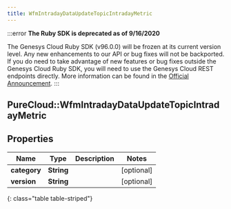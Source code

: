 ```yaml
---
title: WfmIntradayDataUpdateTopicIntradayMetric
---
```


:::error
**The Ruby SDK is deprecated as of 9/16/2020**

The Genesys Cloud Ruby SDK (v96.0.0) will be frozen at its current version level. Any new enhancements to our API or bug fixes will not be backported. If you do need to take advantage of new features or bug fixes outside the Genesys Cloud Ruby SDK, you will need to use the Genesys Cloud REST endpoints directly. More information can be found in the [Official Announcement](https://developer.mypurecloud.com/forum/t/announcement-genesys-cloud-ruby-sdk-end-of-life/8850).
:::


## PureCloud::WfmIntradayDataUpdateTopicIntradayMetric

## Properties

|Name | Type | Description | Notes|
|------------ | ------------- | ------------- | -------------|
| **category** | **String** |  | [optional] |
| **version** | **String** |  | [optional] |
{: class="table table-striped"}


